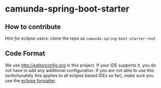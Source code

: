 # camunda-spring-boot-starter


## How to contribute

*Hint for eclipse users:* clone the repo as `camunda-spring-boot-starter-root`

## Code Format

We use http://editorconfig.org in this project. If your IDE supports it, you do not have to add any additional configuration.
If you are not able to use this (unfortunately this applies to all eclipse based IDEs so far), make sure you use the [eclipse formatter](https://github.com/camunda/camunda-bpm-platform/blob/master/settings/eclipse/formatter.xml).
